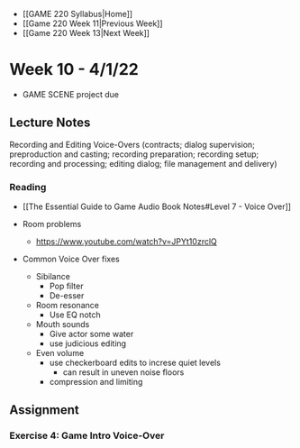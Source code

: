 - [[GAME 220 Syllabus|Home]]
- [[Game 220 Week 11|Previous Week]]
- [[Game 220 Week 13|Next Week]]

# Week 10 - 4/1/22
- GAME SCENE project due

## Lecture Notes
Recording and Editing Voice-Overs (contracts; dialog supervision; preproduction
and casting; recording preparation; recording setup; recording and processing;
editing dialog; file management and delivery)

### Reading
- [[The Essential Guide to Game Audio Book Notes#Level 7 - Voice Over]]

- Room problems
	- https://www.youtube.com/watch?v=JPYt10zrclQ

- Common Voice Over fixes
	- Sibilance
		- Pop filter
		- De-esser
	- Room resonance
		- Use EQ notch
	- Mouth sounds
		- Give actor some water
		- use judicious editing
	- Even volume
		- use checkerboard edits to increse quiet levels
			- can result in uneven noise floors
		- compression and limiting

## Assignment
### Exercise 4: Game Intro Voice-Over